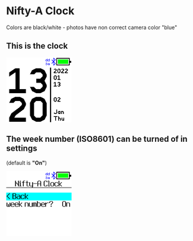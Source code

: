 # Nifty-A Clock

Colors are black/white - photos have non correct camera color "blue"

## This is the clock

![](screenshot_nifty.png)

## The week number (ISO8601) can be turned of in settings
(default is **"On"**)

![](screenshot_settings_nifty.png)


